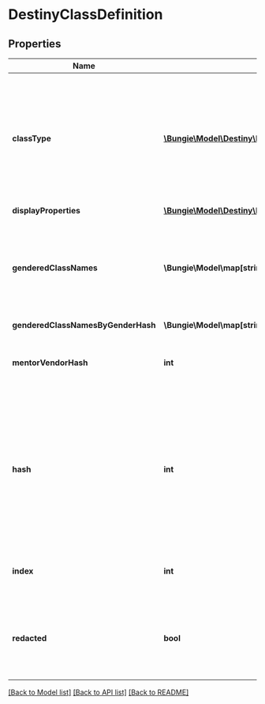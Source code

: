 # DestinyClassDefinition

## Properties
Name | Type | Description | Notes
------------ | ------------- | ------------- | -------------
**classType** | [**\Bungie\Model\Destiny\DestinyClass**](DestinyClass.md) | In Destiny 1, we added a convenience Enumeration for referring to classes. We&#39;ve kept it, though mostly for posterity. This is the enum value for this definition&#39;s class. | [optional] 
**displayProperties** | [**\Bungie\Model\Destiny\Definitions\Common\DestinyDisplayPropertiesDefinition**](DestinyDisplayPropertiesDefinition.md) |  | [optional] 
**genderedClassNames** | **\Bungie\Model\map[string,string]** | A localized string referring to the singular form of the Class&#39;s name when referred to in gendered form. Keyed by the DestinyGender. | [optional] 
**genderedClassNamesByGenderHash** | **\Bungie\Model\map[string,string]** |  | [optional] 
**mentorVendorHash** | **int** | Mentors don&#39;t really mean anything anymore. Don&#39;t expect this to be populated. | [optional] 
**hash** | **int** | The unique identifier for this entity. Guaranteed to be unique for the type of entity, but not globally.  When entities refer to each other in Destiny content, it is this hash that they are referring to. | [optional] 
**index** | **int** | The index of the entity as it was found in the investment tables. | [optional] 
**redacted** | **bool** | If this is true, then there is an entity with this identifier/type combination, but BNet is not yet allowed to show it. Sorry! | [optional] 

[[Back to Model list]](../README.md#documentation-for-models) [[Back to API list]](../README.md#documentation-for-api-endpoints) [[Back to README]](../README.md)


